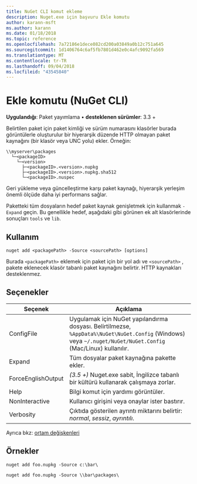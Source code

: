 ```yaml
---
title: NuGet CLI komut ekleme
description: Nuget.exe için başvuru Ekle komutu
author: karann-msft
ms.author: karann
ms.date: 01/18/2018
ms.topic: reference
ms.openlocfilehash: 7a72186e1dece082cd200a03849a0b12c751a645
ms.sourcegitcommit: 1d1406764c6af5fb7801d462e0c4afc9092fa569
ms.translationtype: MT
ms.contentlocale: tr-TR
ms.lasthandoff: 09/04/2018
ms.locfileid: "43545840"
---
```

# <a name="add-command-nuget-cli"></a>Ekle komutu (NuGet CLI)

**Uygulandığı**: Paket yayımlama &bullet; **desteklenen sürümler**: 3.3 +

Belirtilen paket için paket kimliği ve sürüm numarasını klasörler burada görüntülerle oluşturulur bir hiyerarşik düzende HTTP olmayan paket kaynağını (bir klasör veya UNC yolu) ekler. Örneğin:

    \\myserver\packages
      └─<packageID>
        └─<version>
          ├─<packageID>.<version>.nupkg
          ├─<packageID>.<version>.nupkg.sha512
          └─<packageID>.nuspec

Geri yükleme veya güncelleştirme karşı paket kaynağı, hiyerarşik yerleşim önemli ölçüde daha iyi performans sağlar.

Paketteki tüm dosyaların hedef paket kaynak genişletmek için kullanmak `-Expand` geçin. Bu genellikle hedef, aşağıdaki gibi görünen ek alt klasörlerinde sonuçları `tools` ve `lib`.

## <a name="usage"></a>Kullanım

```cli
nuget add <packagePath> -Source <sourcePath> [options]
```

Burada `<packagePath>` eklemek için paket için bir yol adı ve `<sourcePath>` , pakete eklenecek klasör tabanlı paket kaynağını belirtir. HTTP kaynakları desteklenmez.

## <a name="options"></a>Seçenekler

| Seçenek | Açıklama |
| --- | --- |
| ConfigFile | Uygulamak için NuGet yapılandırma dosyası. Belirtilmezse, `%AppData%\NuGet\NuGet.Config` (Windows) veya `~/.nuget/NuGet/NuGet.Config` (Mac/Linux) kullanılır.|
| Expand | Tüm dosyalar paket kaynağına pakette ekler. |
| ForceEnglishOutput | *(3.5 +)*  Nuget.exe sabit, İngilizce tabanlı bir kültürü kullanarak çalışmaya zorlar. |
| Help | Bilgi komut için yardımı görüntüler. |
| NonInteractive | Kullanıcı girişini veya onaylar ister bastırır. |
| Verbosity | Çıktıda gösterilen ayrıntı miktarını belirtir: *normal*, *sessiz*, *ayrıntılı*. |

Ayrıca bkz: [ortam değişkenleri](cli-ref-environment-variables.md)

## <a name="examples"></a>Örnekler

```cli
nuget add foo.nupkg -Source c:\bar\

nuget add foo.nupkg -Source \\bar\packages\
```
